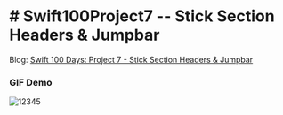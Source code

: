 # # Swift100Project7 -- Stick Section Headers & Jumpbar

[id1]:https://medium.com/@sunnyleeyun/swift-100-days-project-7-stick-section-headers-jumpbar-8894e58f6007

Blog: [Swift 100 Days: Project 7 - Stick Section Headers & Jumpbar][id1]

### GIF Demo
![12345](https://user-images.githubusercontent.com/20850892/31977772-ff4e5732-b903-11e7-8223-5ad512024175.gif)
